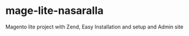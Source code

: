 mage-lite-nasaralla
===================

Magento lite project with Zend, Easy Installation and setup and Admin site